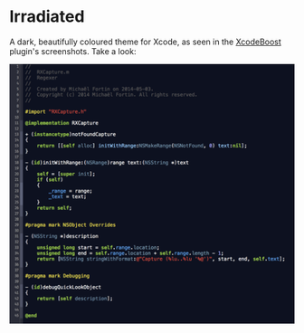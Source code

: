 Irradiated
======================

A dark, beautifully coloured theme for Xcode, as seen in the [XcodeBoost](https://github.com/fortinmike/XcodeBoost) plugin's screenshots. Take a look:

![image](preview.png)